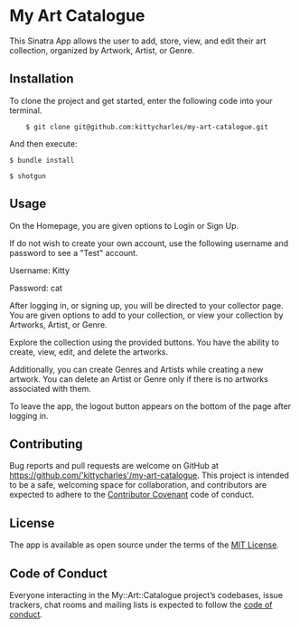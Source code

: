 # My Art Catalogue
This Sinatra App allows the user to add, store, view, and edit their art collection, organized by Artwork, Artist, or Genre. 

## Installation

To clone the project and get started, enter the following code into your terminal.
```
    $ git clone git@github.com:kittycharles/my-art-catalogue.git
```

And then execute:

    $ bundle install
    
    $ shotgun
    

## Usage

On the Homepage, you are given options to Login or Sign Up.

If do not wish to create your own account, use the following username and password to see a "Test" account.

Username: Kitty

Password: cat

After logging in, or signing up, you will be directed to your collector page. You are given options to add to your collection, or view your collection by Artworks, Artist, or Genre.

Explore the collection using the provided buttons. You have the ability to create, view, edit, and delete the artworks.

Additionally, you can create Genres and Artists while creating a new artwork. You can delete an Artist or Genre only if there is no artworks associated with them.

To leave the app, the logout button appears on the bottom of the page after logging in.


## Contributing

Bug reports and pull requests are welcome on GitHub at https://github.com/'kittycharles'/my-art-catalogue. This project is intended to be a safe, welcoming space for collaboration, and contributors are expected to adhere to the [Contributor Covenant](http://contributor-covenant.org) code of conduct.

## License

The app is available as open source under the terms of the [MIT License](https://opensource.org/licenses/MIT).

## Code of Conduct

Everyone interacting in the My::Art::Catalogue project’s codebases, issue trackers, chat rooms and mailing lists is expected to follow the [code of conduct](https://github.com/'kittycharles'/my-art-catalogue/blob/master/CODE_OF_CONDUCT.md).
